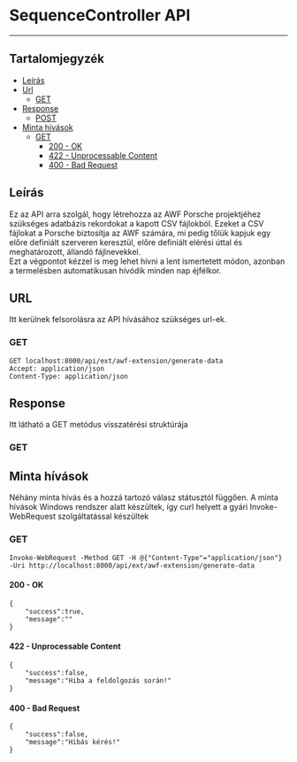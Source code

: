 # SequenceController API
<hr>

## Tartalomjegyzék
- [Leírás](#leírás)
- [Url](#url)
    - [GET](#get)
- [Response](#response)
    - [POST](#get-1)
- [Minta hívások](#minta-hívások)
    - [GET](#get-2)
        - [200 - OK](#200---ok)
        - [422 - Unprocessable Content](#422---unprocessable-content)
        - [400 - Bad Request](#400---bad-request)

## Leírás
Ez az API arra szolgál, hogy létrehozza az AWF Porsche projektjéhez szükséges adatbázis rekordokat a kapott CSV
fájlokból. Ezeket a CSV fájlokat a Porsche biztosítja az AWF számára, mi pedig tőlük kapjuk egy előre definiált
szerveren keresztül, előre definiált elérési úttal és meghatározott, állandó fájlnevekkel.<br />
Ezt a végpontot kézzel is meg lehet hívni a lent ismertetett módon, azonban a termelésben automatikusan hívódik minden
nap éjfélkor.

## URL
Itt kerülnek felsorolásra az API hívásához szükséges url-ek.

### GET
```
GET localhost:8000/api/ext/awf-extension/generate-data
Accept: application/json
Content-Type: application/json
```

## Response
Itt látható a GET metódus visszatérési struktúrája

### GET

## Minta hívások
Néhány minta hívás és a hozzá tartozó válasz státusztól függően.
A minta hívások Windows rendszer alatt készültek, így curl helyett a gyári Invoke-WebRequest szolgáltatással készültek

### GET
`Invoke-WebRequest -Method GET -H @{"Content-Type"="application/json"} -Uri http://localhost:8000/api/ext/awf-extension/generate-data`

#### 200 - OK
```
{
    "success":true,
    "message":""
}
```

#### 422 - Unprocessable Content
```
{
    "success":false,
    "message":"Hiba a feldolgozás során!"
}
```

#### 400 - Bad Request
```
{
    "success":false,
    "message":"Hibás kérés!"
}
```
